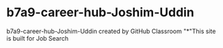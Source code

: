 # b7a9-career-hub-Joshim-Uddin
b7a9-career-hub-Joshim-Uddin created by GitHub Classroom
"*"This site is built for Job Search
